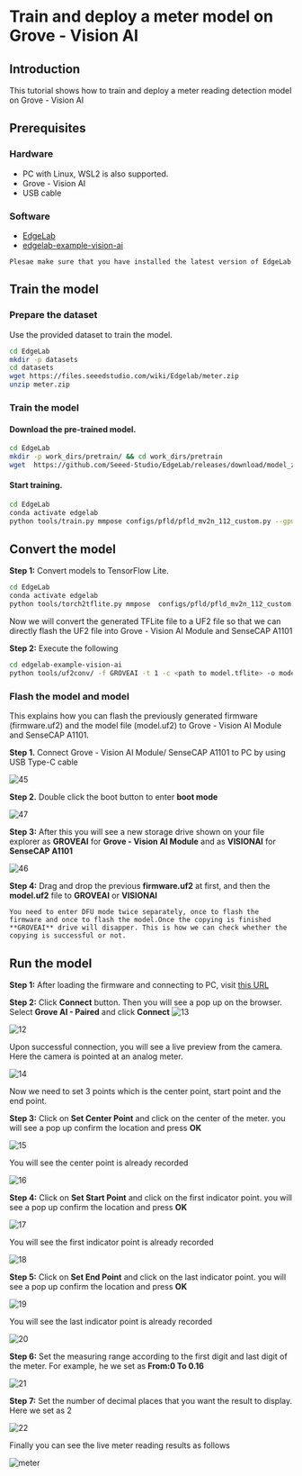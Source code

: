 
# Train and deploy a meter model on Grove - Vision AI

## Introduction

This tutorial shows how to train and deploy a meter reading detection model on Grove - Vision AI

## Prerequisites

### Hardware
- PC with Linux, WSL2 is also supported.
- Grove - Vision AI
- USB cable

### Software
- [EdgeLab](https://edgelab.readthedocs.io/zh_CN/latest/)
- [edgelab-example-vision-ai](https://github.com/Seeed-Studio/edgelab-example-vision-ai)

```{note}
Plesae make sure that you have installed the latest version of EdgeLab
```
## Train the model

### Prepare the dataset

Use the provided dataset to train the model.

```bash
cd EdgeLab
mkdir -p datasets
cd datasets
wget https://files.seeedstudio.com/wiki/Edgelab/meter.zip
unzip meter.zip
```
### Train the model

#### Download the pre-trained model.
```bash
cd EdgeLab
mkdir -p work_dirs/pretrain/ && cd work_dirs/pretrain
wget  https://github.com/Seeed-Studio/EdgeLab/releases/download/model_zoo/pfld_mv2n_112.pth 
```

#### Start training.
```bash
cd EdgeLab
conda activate edgelab
python tools/train.py mmpose configs/pfld/pfld_mv2n_112_custom.py --gpus=1 --cfg-options total_epochs=50 load_from=./work_dirs/pretrain/pfld_mv2n_112.pth 
```

## Convert the model

**Step 1:** Convert models to TensorFlow Lite.

```bash
cd EdgeLab
conda activate edgelab
python tools/torch2tflite.py mmpose  configs/pfld/pfld_mv2n_112_custom.py --weights work_dirs/pfld_mv2n_112_custom/exp1/latest.pth --tflite_type int8 
```

Now we will convert the generated TFLite file to a UF2 file so that we can directly flash the UF2 file into Grove - Vision AI Module and SenseCAP A1101

**Step 2:** Execute the following

```bash
cd edgelab-example-vision-ai
python tools/uf2conv/ -f GROVEAI -t 1 -c <path to model.tflite> -o model.uf2
```

### Flash the model and model

This explains how you can flash the previously generated firmware (firmware.uf2) and the model file (model.uf2) to Grove - Vision AI Module and SenseCAP A1101.

**Step 1.** Connect Grove - Vision AI Module/ SenseCAP A1101 to PC by using USB Type-C cable 

![45](../_static/vision_ai/images/45.png)

**Step 2.** Double click the boot button to enter **boot mode**

![47](../_static/vision_ai/images/47.png)

**Step 3:** After this you will see a new storage drive shown on your file explorer as **GROVEAI** for **Grove - Vision AI Module** and as **VISIONAI** for **SenseCAP A1101**

![46](../_static/vision_ai/images/46.png)

**Step 4:** Drag and drop the previous **firmware.uf2** at first, and then the **model.uf2** file to **GROVEAI** or **VISIONAI** 

```note
You need to enter DFU mode twice separately, once to flash the firmware and once to flash the model.Once the copying is finished **GROVEAI** drive will disapper. This is how we can check whether the copying is successful or not.
```

## Run the model 

**Step 1:** After loading the firmware and connecting to PC, visit [this URL](https://files.seeedstudio.com/grove_ai_vision/index.html)
        
**Step 2:** Click **Connect** button. Then you will see a pop up on the browser. Select **Grove AI - Paired** and click **Connect**
![13](../_static/vision_ai/images/13.jpg)
        
![12](../_static/vision_ai/images/12.png)
        
Upon successful connection, you will see a live preview from the camera. Here the camera is pointed at an analog meter.

![14](../_static/vision_ai/images/14.png)
        
Now we need to set 3 points which is the center point, start point and the end point. 
        
**Step 3:** Click on **Set Center Point** and click on the center of the meter. you will see a pop up confirm the location and press **OK**
    
![15](../_static/vision_ai/images/15.png) 

You will see the center point is already recorded

![16](../_static/vision_ai/images/16.png)
        
**Step 4:** Click on **Set Start Point** and click on the first indicator point. you will see a pop up confirm the location and press **OK**
        
![17](../_static/vision_ai/images/17.png)
        
You will see the first indicator point is already recorded
        
![18](../_static/vision_ai/images/18.png)
        
**Step 5:** Click on **Set End Point** and click on the last indicator point. you will see a pop up confirm the location and press **OK**

![19](../_static/vision_ai/images/19.png)
        
You will see the last indicator point is already recorded
        
![20](../_static/vision_ai/images/20.png)
        
**Step 6:** Set the measuring range according to the first digit and last digit of the meter. For example, he we set as **From:0 To 0.16**
        
![21](../_static/vision_ai/images/21.png)
        
**Step 7:** Set the number of decimal places that you want the result to display. Here we set as 2
        
![22](../_static/vision_ai/images/22.png)
        
Finally you can see the live meter reading results as follows

![meter](../_static/vision_ai/images/meter.gif)